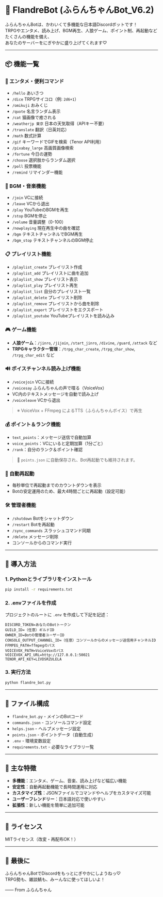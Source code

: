 # 🌟 FlandreBot (ふらんちゃんBot_V6.2)

ふらんちゃんBotは、かわいくて多機能な日本語Discordボットです！  
TRPGやエンタメ、読み上げ、BGM再生、人狼ゲーム、ポイント制、再起動などたくさんの機能を備え、  
あなたのサーバーをにぎやかに盛り上げてくれます♡

---

## 📦 機能一覧

### 🎉 エンタメ・便利コマンド

- `/hello` あいさつ
- `/dice` TRPGサイコロ（例: `2d6+1`）
- `/omikuji` おみくじ
- `/quote` 名言ランダム表示
- `/cat` 猫画像で癒される
- `/weatherjp 東京` 日本の天気取得（APIキー不要）
- `/translate` 翻訳（日英対応）
- `/math` 数式計算
- `/gif` キーワードでGIFを検索（Tenor API利用）
- `/pixabay_large` 高画質画像検索
- `/fortune` 今日の運勢
- `/choose` 選択肢からランダム選択
- `/poll` 投票機能
- `/remind` リマインダー機能

### 🎵 BGM・音楽機能

- `/join` VCに接続
- `/leave` VCから退出
- `/play` YouTubeのBGMを再生
- `/stop` BGMを停止
- `/volume` 音量調整（0-100）
- `/nowplaying` 現在再生中の曲を確認
- `/bgm` テキストチャンネルでBGM再生
- `/bgm_stop` テキストチャンネルのBGM停止

### 📋 プレイリスト機能

- `/playlist_create` プレイリスト作成
- `/playlist_add` プレイリストに曲を追加
- `/playlist_show` プレイリスト表示
- `/playlist_play` プレイリスト再生
- `/playlist_list` 自分のプレイリスト一覧
- `/playlist_delete` プレイリスト削除
- `/playlist_remove` プレイリストから曲を削除
- `/playlist_export` プレイリストをエクスポート
- `/playlist_youtube` YouTubeプレイリストを読み込み

### 🎮 ゲーム機能

- **人狼ゲーム**：`/jinro`, `/jijoin`, `/start_jinro`, `/divine`, `/guard`, `/attack` など
- **TRPGキャラクター管理**：`/trpg_char_create`, `/trpg_char_show`, `/trpg_char_edit` など

### 🔊 ボイスチャンネル読み上げ機能

- `/voicejoin` VCに接続
- `/voicesay` ふらんちゃんの声で喋る（VoiceVox）
- VC内のテキストメッセージを自動で読み上げ
- `/voiceleave` VCから退出

> ※ VoiceVox + FFmpeg によるTTS（ふらんちゃんボイス）で再生

### 💰 ポイント＆ランク機能

- `text_points`：メッセージ送信で自動加算
- `voice_points`：VCにいると定期加算（1分ごと）
- `/rank`：自分のランク＆ポイント確認

> 💾 `points.json` に自動保存され、Bot再起動でも維持されます。

### 🔁 自動再起動

- 毎秒単位で再起動までのカウントダウンを表示
- Botの安定運用のため、最大4時間ごとに再起動（設定可能）

### 🛠️ 管理者機能

- `/shutdown` Botをシャットダウン
- `/restart` Botを再起動
- `/sync_commands` スラッシュコマンド同期
- `/delete` メッセージ削除
- コンソールからのコマンド実行

---

## 🚀 導入方法

### 1. Pythonとライブラリをインストール

```bash
pip install -r requirements.txt
```

### 2. .envファイルを作成

プロジェクトのルートに `.env` を作成して下記を記述：

```env
DISCORD_TOKEN=あなたのBotトークン
GUILD_ID=（任意）ギルドID
OWNER_ID=Botの管理者ユーザーID
CONSOLE_OUTPUT_CHANNEL_ID=（任意）コンソールからのメッセージ送信用チャンネルID
FFMPEG_PATH=ffmpegのパス
VOICEVOX_PATH=VoiceVoxのパス
VOICEVOX_API_URL=http://127.0.0.1:50021
TENOR_API_KEY=LIVDSRZULELA
```

### 3. 実行方法

```bash
python flandre_bot.py
```

---

## 📁 ファイル構成

- `flandre_bot.py` - メインのBotコード
- `commands.json` - コンソールコマンド設定
- `helps.json` - ヘルプメッセージ設定
- `points.json` - ポイントデータ（自動生成）
- `.env` - 環境変数設定
- `requirements.txt` - 必要なライブラリ一覧

---

## 🎯 主な特徴

- **多機能**：エンタメ、ゲーム、音楽、読み上げなど幅広い機能
- **安定性**：自動再起動機能で長時間運用に対応
- **カスタマイズ性**：JSONファイルでコマンドやヘルプをカスタマイズ可能
- **ユーザーフレンドリー**：日本語対応で使いやすい
- **拡張性**：新しい機能を簡単に追加可能

---

## 📝 ライセンス

MITライセンス（改変・再配布OK！）

---

## 🌸 最後に

ふらんちゃんBotでDiscordをもっとにぎやかにしようねっ♡  
TRPG勢も、雑談鯖も、みーんなに使ってほしいよ！

―― From ふらんちゃん
 
 